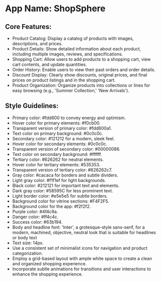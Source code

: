 # **App Name**: ShopSphere

## Core Features:

- Product Catalog: Display a catalog of products with images, descriptions, and prices.
- Product Details: Show detailed information about each product, including multiple images, reviews, and specifications.
- Shopping Cart: Allow users to add products to a shopping cart, view cart contents, and update quantities.
- Order History: Enable users to view their past orders and order details.
- Discount Display: Clearly show discounts, original prices, and final prices on product listings and in the shopping cart.
- Product Organization: Organize products into collections or lines for easy browsing (e.g., 'Summer Collection,' 'New Arrivals').

## Style Guidelines:

- Primary color: #fdd600 to convey energy and optimism.
- Hover color for primary elements: #f0cb00.
- Transparent version of primary color: #fdd600a1.
- Text color on primary background: #0c0c0c.
- Secondary color: #121212 for a modern, sleek feel.
- Hover color for secondary elements: #0c0c0c.
- Transparent version of secondary color: #00000086.
- Text color on secondary background: #ffffff.
- Tertiary color: #626262 for neutral elements.
- Hover color for tertiary elements: #535353.
- Transparent version of tertiary color: #626262c7.
- Gray color: #cacaca for borders and subtle dividers.
- Light gray color: #f1f1ef for light backgrounds.
- Black color: #212121 for important text and elements.
- Dark gray color: #58595C for less prominent text.
- Light border color: #e5e5e5 for subtle borders.
- Background color for vitrine sections: #F4F2F5.
- Background color for the app: #f2f2f2.
- Purple color: #4f4c9a.
- Danger color: #ff4c4c.
- Success color: #63b194.
- Body and headline font: 'Inter', a grotesque-style sans-serif, for a modern, machined, objective, neutral look that is suitable for headlines or body text
- Text size: 14px.
- Use a consistent set of minimalist icons for navigation and product categorization.
- Employ a grid-based layout with ample white space to create a clean and organized shopping experience.
- Incorporate subtle animations for transitions and user interactions to enhance the shopping experience.